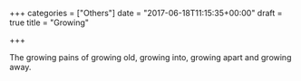 +++
categories = ["Others"]
date = "2017-06-18T11:15:35+00:00"
draft = true
title = "Growing"

+++


The growing pains of growing old, growing into, growing apart and growing away.